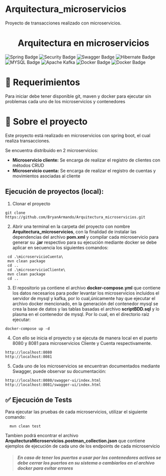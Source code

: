 # Arquitectura_microservicios
Proyecto de transacciones realizado con microservicios.

<div align="center">
<h1> Arquitectura en microservicios
</h1>

</div>

![Spring Badge](https://img.shields.io/badge/SpringBoot-20232A?style=for-the-badge&logo=spring&logoColor=green)
![Security Badge](https://img.shields.io/badge/SpringSecurity-20232A?style=for-the-badge&logo=springsecurity&logoColor=green)
![Swagger Badge](https://img.shields.io/badge/Swagger-20232A?style=for-the-badge&logo=swagger&logoColor=#68b618)
![Hibernate Badge](https://img.shields.io/badge/Hibernate-20232A?style=for-the-badge&logo=hibernate&logoColor=yellow)
![MYSQL Badge](https://img.shields.io/badge/MySQL-20232A?style=for-the-badge&logo=mysql&logoColor=orange)
![Apache Kafka](https://img.shields.io/badge/Apache_Kafka-231F20?style=for-the-badge&logo=apache-kafka&logoColor=white)
![Docker Badge](https://img.shields.io/badge/Docker-20232A?style=for-the-badge&logo=docker)
![Docker Badge](https://img.shields.io/badge/Maven-20232A?style=for-the-badge&logo=maven)

# 🔩 Requerimientos
Para iniciar debe tener disponible git, maven y docker para ejecutar sin problemas cada uno de los microservicios y contenedores



# 🌟 Sobre el proyecto

Este proyecto está realizado en microservicios con spring boot, el cual realiza transacciones.


Se encuentra distribuido en 2 microservicios:   

<ul> 
<li><b>Microservicio cliente:</b> Se encarga de realizar el registro de clientes con métodos CRUD</li> 
<li><b>Microservicio cuenta:</b> Se encarga de realizar el registro de cuentas y movimientos asociadas al cliente</li> 
</ul>


## Ejecución de proyectos (local):

1. Clonar el proyecto
```
git clone https://github.com/BryanArmando/Arquitectura_microservicios.git
```

2. Abrir una terminal en la carpeta del proyecto con nombre **Arquitectura_microservicios**, con la finalidad de instalar las dependencias del archivo **pom.xml** y compilar cada microservicio para generar su **.jar** respectivo para su ejecución mediante docker se debe aplicar en secuencia los siguientes comandos:
```
 cd .\microservicioCuenta\
 mvn clean package
 cd ..
 cd .\microservicioCliente\
 mvn clean package
 cd ..
```

3. El repositorio ya contiene el archivo **docker-compose.yml** que contiene los datos necesarios para poder levantar los microservicios incluidos el servidor de mysql y kafka, por lo cual,únicamente hay que ejecutar el archivo docker mencionado, en la generación del contenedor mysql se crea la base de datos y las tablas basadas el archivo **scriptBDD.sql** y lo plasma en el contenedor de mysql. Por lo cual, en el directorio raíz ejecutar:
```
docker-compose up -d
```

4. Con ello se inicia el proyecto y se ejecuta de manera local en el puerto 8080 y 8081 para microservicios Cliente y Cuenta respectivamente.
```
http://localhost:8080
http://localhost:8081
```

5. Cada uno de los microservicios se encuentran documentados mediante Swagger, puede observar su documentación:
```
http://localhost:8080/swagger-ui/index.html
http://localhost:8081/swagger-ui/index.html
```
## ✅ Ejecución de Tests

Para ejecutar las pruebas de cada microservicios, utilizar el siguiente comando:

```
  mvn clean test
```

Tambien podrá encontrar el archivo **ArquitecturaMicroservicios.postman_collection.json** que contiene ejemplos de ejecución de cada uno de los endpoints de cada microservicio

> ######  **En caso de tener los puertos a usar por los contenedores activos se debe cerrar los puertos en su sistema o cambiarlos en el archivo docker para evitar errores** 
